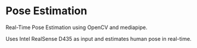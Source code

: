 # Pose Estimation
Real-Time Pose Estimation using OpenCV and mediapipe.

Uses Intel RealSense D435 as input and estimates human pose in real-time.
